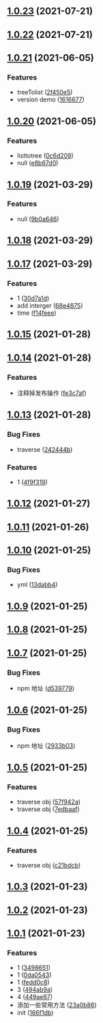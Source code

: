 ## [1.0.23](https://github.com/youtingkun/ytk-utils/compare/v1.0.22...v1.0.23) (2021-07-21)



## [1.0.22](https://github.com/youtingkun/ytk-utils/compare/v1.0.21...v1.0.22) (2021-07-21)



## [1.0.21](https://github.com/youtingkun/ytk-utils/compare/v1.0.20...v1.0.21) (2021-06-05)


### Features

* treeTolist ([2f450e5](https://github.com/youtingkun/ytk-utils/commit/2f450e56317bfa876beac303f5c289efc7d885f3))
* version demo ([1616677](https://github.com/youtingkun/ytk-utils/commit/1616677184a89336bd505417f986f0f7f4ed0507))



## [1.0.20](https://github.com/youtingkun/ytk-utils/compare/v1.0.19...v1.0.20) (2021-06-05)


### Features

* listtotree ([0c6d209](https://github.com/youtingkun/ytk-utils/commit/0c6d2095aa1c44246e11e01f32da1255db993f05))
* null ([e8b67d0](https://github.com/youtingkun/ytk-utils/commit/e8b67d02943c38e9dd47ed7bf6e77da658dbd616))



## [1.0.19](https://github.com/youtingkun/ytk-utils/compare/v1.0.18...v1.0.19) (2021-03-29)


### Features

* null ([9b0a646](https://github.com/youtingkun/ytk-utils/commit/9b0a646219fe28d3b4cb598fd03312e85bc52f60))



## [1.0.18](https://github.com/youtingkun/ytk-utils/compare/v1.0.17...v1.0.18) (2021-03-29)



## [1.0.17](https://github.com/youtingkun/ytk-utils/compare/v1.0.15...v1.0.17) (2021-03-29)


### Features

* 1 ([30d7a1d](https://github.com/youtingkun/ytk-utils/commit/30d7a1d5d2476b518571fbac0060165b0bd110c3))
* add interger ([68e4875](https://github.com/youtingkun/ytk-utils/commit/68e48751e070ea94f3e0366be3aaaa40ea90e48f))
* time ([f14feee](https://github.com/youtingkun/ytk-utils/commit/f14feee77203d41d22951419f3a4fbbd51170abd))



## [1.0.15](https://github.com/youtingkun/ytk-utils/compare/v1.0.14...v1.0.15) (2021-01-28)



## [1.0.14](https://github.com/youtingkun/ytk-utils/compare/v1.0.13...v1.0.14) (2021-01-28)


### Features

* 注释掉发布操作 ([fe3c7af](https://github.com/youtingkun/ytk-utils/commit/fe3c7af54cf3269586c0f6742114aa4fc2cfb611))



## [1.0.13](https://github.com/youtingkun/ytk-utils/compare/v1.0.12...v1.0.13) (2021-01-28)


### Bug Fixes

* traverse ([242444b](https://github.com/youtingkun/ytk-utils/commit/242444b3e6d9fbea3999e0f3b8aa6b3c4f6bf3be))


### Features

* 1 ([4f9f319](https://github.com/youtingkun/ytk-utils/commit/4f9f3191063466c3105c120e3214241376d5655a))



## [1.0.12](https://github.com/youtingkun/ytk-utils/compare/v1.0.11...v1.0.12) (2021-01-27)



## [1.0.11](https://github.com/youtingkun/ytk-utils/compare/v1.0.10...v1.0.11) (2021-01-26)



## [1.0.10](https://github.com/youtingkun/ytk-utils/compare/v1.0.9...v1.0.10) (2021-01-25)


### Bug Fixes

* yml ([13dabb4](https://github.com/youtingkun/ytk-utils/commit/13dabb49dd4610f6fbf27bc5bf5496ab89af8485))



## [1.0.9](https://github.com/youtingkun/ytk-utils/compare/v1.0.8...v1.0.9) (2021-01-25)



## [1.0.8](https://github.com/youtingkun/ytk-utils/compare/v1.0.7...v1.0.8) (2021-01-25)



## [1.0.7](https://github.com/youtingkun/ytk-utils/compare/v1.0.6...v1.0.7) (2021-01-25)


### Bug Fixes

* npm 地址 ([d539779](https://github.com/youtingkun/ytk-utils/commit/d5397792c5881e3dabf6ba63d41fbe68b2ecce35))



## [1.0.6](https://github.com/youtingkun/ytk-utils/compare/v1.0.5...v1.0.6) (2021-01-25)


### Bug Fixes

* npm 地址 ([2933b03](https://github.com/youtingkun/ytk-utils/commit/2933b0361aea6737b809b9e2afc7a99c83b4f38c))



## [1.0.5](https://github.com/youtingkun/ytk-utils/compare/v1.0.3...v1.0.5) (2021-01-25)


### Features

* traverse obj ([57f942a](https://github.com/youtingkun/ytk-utils/commit/57f942a9d2e913a91cd882d93178de1056203408))
* traverse obj ([7edbaaf](https://github.com/youtingkun/ytk-utils/commit/7edbaafb42759e8959bc6fbb53bd373b0fc624c1))



## [1.0.4](https://github.com/youtingkun/ytk-utils/compare/v1.0.3...v1.0.4) (2021-01-25)


### Features

* traverse obj ([c21bdcb](https://github.com/youtingkun/ytk-utils/commit/c21bdcbe0fa425af564c398b16e8d15c6a566686))



## [1.0.3](https://github.com/youtingkun/ytk-utils/compare/v1.0.2...v1.0.3) (2021-01-23)



## [1.0.2](https://github.com/youtingkun/ytk-utils/compare/v1.0.1...v1.0.2) (2021-01-23)



## [1.0.1](https://github.com/youtingkun/ytk-utils/compare/v1.0.0...v1.0.1) (2021-01-23)


### Features

* 1 ([3498651](https://github.com/youtingkun/ytk-utils/commit/34986516701e661a76ea5660355540d17b7ebde1))
* 1 ([0da0543](https://github.com/youtingkun/ytk-utils/commit/0da05437d88423250e49ac8f41a4e39ce612257d))
* 1 ([fedd0c8](https://github.com/youtingkun/ytk-utils/commit/fedd0c8e440b63e1f76b5ba0f0531d3ba917e4a2))
* 3 ([494ab9a](https://github.com/youtingkun/ytk-utils/commit/494ab9a16d659bd50e4e57a93a698558f67370b2))
* 4 ([449ae87](https://github.com/youtingkun/ytk-utils/commit/449ae8779289f73b3e1495421987b680a2fc8c48))
* 添加一些常用方法 ([23a0b86](https://github.com/youtingkun/ytk-utils/commit/23a0b86b9a23d88f7268e8df5e2f528492baae94))
* init ([166f1db](https://github.com/youtingkun/ytk-utils/commit/166f1dbce2058d8ad03e1d606763baa6e4349a5d))



